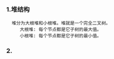 ### 1.堆结构
      堆分为大根堆和小根堆。堆就是一个完全二叉树。
         大根堆: 每个节点都是它子树的最大值。
         小根堆: 每个节点都是它子树的最小值。
### 2.